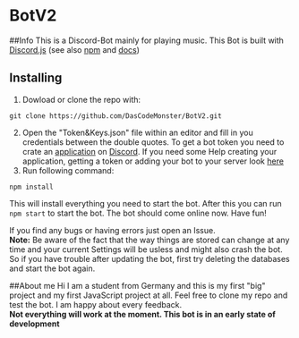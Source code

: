 # BotV2
##Info
This is a Discord-Bot mainly for playing music. This Bot is built with [Discord.js](https://github.com/discordjs/discord.js) (see also [npm](https://www.npmjs.com/package/discord.js) and [docs](https://discord.js.org/#/docs/main/stable/general/welcome))

## Installing
1. Dowload or clone the repo with:
```
git clone https://github.com/DasCodeMonster/BotV2.git
```
2. Open the "Token&Keys.json" file within an editor and fill in you credentials between the double quotes.
To get a bot token you need to crate an [application](https://discordapp.com/developers/applications/me/create) on [Discord](https://discordapp.com).
If you need some Help creating your application, getting a token or adding your bot to your server look [here](https://github.com/reactiflux/discord-irc/wiki/Creating-a-discord-bot-&-getting-a-token)
3. Run following command:
```
npm install
```
This will install everything you need to start the bot.
After this you can run `npm start` to start the bot.
The bot should come online now.
Have fun!

If you find any bugs or having errors just open an Issue.    
**Note:** Be aware of the fact that the way things are stored can change at any time and your current Settings will be usless and might also crash the bot. So if you have trouble after updating the bot, first try deleting the databases and start the bot again.

##About me
Hi I am a student from Germany and this is my first "big" project and my first JavaScript project at all.
Feel free to clone my repo and test the bot. I am happy about every feedback.  
**Not everything will work at the moment. This bot is in an early state of development**
